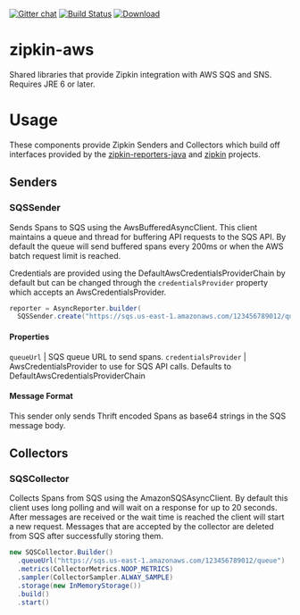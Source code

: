 [![Gitter chat](http://img.shields.io/badge/gitter-join%20chat%20%E2%86%92-brightgreen.svg)](https://gitter.im/openzipkin/zipkin)
[![Build Status](https://circleci.com/gh/openzipkin/zipkin-aws.svg?style=svg)](https://circleci.com/gh/openzipkin/zipkin-aws)
[![Download](https://api.bintray.com/packages/openzipkin/maven/zipkin-aws/images/download.svg)](https://bintray.com/openzipkin/maven/zipkin-aws/_latestVersion)

# zipkin-aws
Shared libraries that provide Zipkin integration with AWS SQS and SNS. Requires JRE 6 or later.

# Usage
These components provide Zipkin Senders and Collectors which build off interfaces provided by
the [zipkin-reporters-java](https://github.com/openzipkin/zipkin-reporter-java) and
[zipkin](https://github.com/openzipkin/zipkin) projects.

## Senders

### SQSSender

Sends Spans to SQS using the AwsBufferedAsyncClient. This client maintains a queue and thread for
buffering API requests to the SQS API. By default the queue will send buffered spans every 200ms or
when the AWS batch request limit is reached.

Credentials are provided using the DefaultAwsCredentialsProviderChain by default but can be changed
 through the `credentialsProvider` property which accepts an AwsCredentialsProvider.

```java
reporter = AsyncReporter.builder(
  SQSSender.create("https://sqs.us-east-1.amazonaws.com/123456789012/queue")).build();
```

#### Properties

`queueUrl`            | SQS queue URL to send spans.
`credentialsProvider` | AwsCredentialsProvider to use for SQS API calls. Defaults to
 DefaultAwsCredentialsProviderChain

#### Message Format

This sender only sends Thrift encoded Spans as base64 strings in the SQS message body.

## Collectors

### SQSCollector

Collects Spans from SQS using the AmazonSQSAsyncClient. By default this client uses long polling 
and will wait on a response for up to 20 seconds. After messages are received or the wait time is
reached the client will start a new request.  Messages that are accepted by the collector are
deleted from SQS after successfully storing them.

```java
new SQSCollector.Builder()
  .queueUrl("https://sqs.us-east-1.amazonaws.com/123456789012/queue")
  .metrics(CollectorMetrics.NOOP_METRICS)
  .sampler(CollectorSampler.ALWAY_SAMPLE)
  .storage(new InMemoryStorage())
  .build()
  .start()
```

